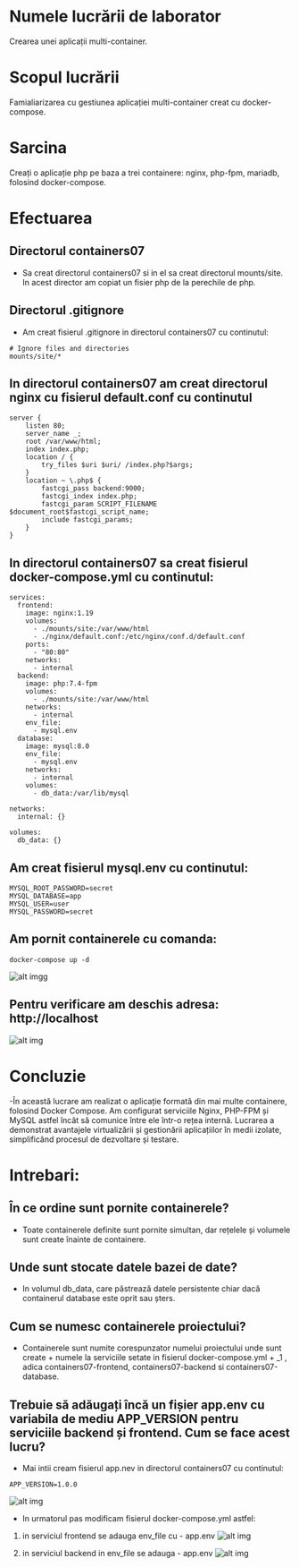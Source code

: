 # Numele lucrării de laborator
Crearea unei aplicații multi-container.

# Scopul lucrării
Famialiarizarea cu gestiunea aplicației multi-container creat cu docker-compose.

# Sarcina
Creați o aplicație php pe baza a trei containere: nginx, php-fpm, mariadb, folosind docker-compose.

# Efectuarea

## Directorul containers07
- Sa creat directorul containers07 si in el sa creat directorul mounts/site. In acest director am copiat un fisier php de la perechile de php.

## Directorul .gitignore
- Am creat fisierul .gitignore in directorul containers07 cu continutul:
```
# Ignore files and directories
mounts/site/*
```

## In directorul containers07 am creat directorul nginx cu fisierul default.conf cu continutul
```
server {
    listen 80;
    server_name _;
    root /var/www/html;
    index index.php;
    location / {
        try_files $uri $uri/ /index.php?$args;
    }
    location ~ \.php$ {
        fastcgi_pass backend:9000;
        fastcgi_index index.php;
        fastcgi_param SCRIPT_FILENAME $document_root$fastcgi_script_name;
        include fastcgi_params;
    }
}
```

## In directorul containers07 sa creat fisierul docker-compose.yml cu continutul:
```
services:
  frontend:
    image: nginx:1.19
    volumes:
      - ./mounts/site:/var/www/html
      - ./nginx/default.conf:/etc/nginx/conf.d/default.conf
    ports:
      - "80:80"
    networks:
      - internal
  backend:
    image: php:7.4-fpm
    volumes:
      - ./mounts/site:/var/www/html
    networks:
      - internal
    env_file:
      - mysql.env
  database:
    image: mysql:8.0
    env_file:
      - mysql.env
    networks:
      - internal
    volumes:
      - db_data:/var/lib/mysql

networks:
  internal: {}

volumes:
  db_data: {}
```

## Am creat fisierul mysql.env cu continutul:
```
MYSQL_ROOT_PASSWORD=secret
MYSQL_DATABASE=app
MYSQL_USER=user
MYSQL_PASSWORD=secret
```

## Am pornit containerele cu comanda:
```
docker-compose up -d
```
![alt imgg](./image/Screenshot%202025-04-13%20150227.png)

## Pentru verificare am deschis adresa: http://localhost
![alt img](./image/Screenshot%202025-04-13%20150352.png)

# Concluzie
-În această lucrare am realizat o aplicație formată din mai multe containere, folosind Docker Compose. Am configurat serviciile Nginx, PHP-FPM și MySQL astfel încât să comunice între ele într-o rețea internă. Lucrarea a demonstrat avantajele virtualizării și gestionării aplicațiilor în medii izolate, simplificând procesul de dezvoltare și testare.

# Intrebari:
## În ce ordine sunt pornite containerele?
- Toate containerele definite sunt pornite simultan, dar rețelele și volumele sunt create înainte de containere.

## Unde sunt stocate datele bazei de date?
- In volumul db_data, care păstrează datele persistente chiar dacă containerul database este oprit sau șters.

## Cum se numesc containerele proiectului?
- Containerele sunt numite corespunzator numelui proiectului unde sunt create + numele la serviciile setate in fisierul docker-compose.yml + _1 , adica containers07-frontend, containers07-backend si containers07-database.

## Trebuie să adăugați încă un fișier app.env cu variabila de mediu APP_VERSION pentru serviciile backend și frontend. Cum se face acest lucru?
- Mai intii cream fisierul app.nev in directorul containers07 cu continutul:
```
APP_VERSION=1.0.0
```
![alt img](./image/Screenshot%202025-04-13%20155324.png)

- In urmatorul pas modificam fisierul docker-compose.yml astfel:
1. in serviciul frontend se adauga env_file cu - app.env
![alt img](./image/Screenshot%202025-04-13%20155719.png)

2. in serviciul backend in env_file se adauga - app.env
![alt img](./image/Screenshot%202025-04-13%20155728.png)